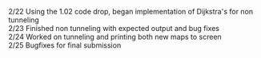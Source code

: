 2/22 Using the 1.02 code drop, began implementation of Dijkstra's for non tunneling<br />
2/23 Finished non tunneling with expected output and bug fixes<br />
2/24 Worked on tunneling and printing both new maps to screen<br />
2/25 Bugfixes for final submission
